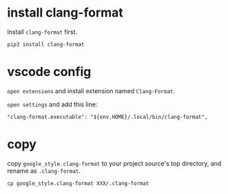 # install clang-format

Install `clang-format` first.

```
pip3 install clang-format
```

# vscode config

`open extensions` and install extension named `Clang-Format`.

`open settings` and add this line:

```
"clang-format.executable": "${env.HOME}/.local/bin/clang-format",
```

# copy

copy `google_style.clang-format` to your project source's top directory, and rename as `.clang-format`.

```
cp google_style.clang-format XXX/.clang-format
```

